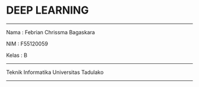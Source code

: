 # DEEP LEARNING

-------------------------------------------------

Nama  : Febrian Chrissma Bagaskara

NIM   : F55120059

Kelas : B

-------------------------------------------------

Teknik Informatika
Universitas Tadulako

-------------------------------------------------
